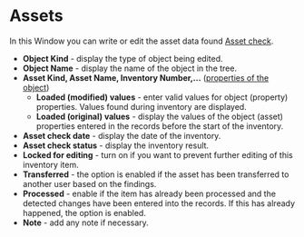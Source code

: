 # Assets
 
In this Window you can write or edit the asset data found [Asset check](../../../../modules/alvao-inventory-audits/stocktaking).

- **Object Kind** - display the type of object being edited.
- **Object Name** - display the name of the object in the tree.
- **Asset Kind, Asset Name, Inventory Number,...**
 ([properties of the object](../../../../alvao-asset-management/objects-and-properties))
    - **Loaded (modified) values** - enter valid values for object (property) properties. Values found during inventory are displayed.
    - **Loaded (original) values** - display the values of the object (asset) properties entered in the records before the start of the inventory.
- **Asset check date** - display the date of the inventory.
- **Asset check status** - display the inventory result.
- **Locked for editing** - turn on if you want to prevent further editing of this inventory item.
- **Transferred** - the option is enabled if the asset has been transferred to another user based on the findings.
- **Processed** - enable if the item has already been processed and the detected changes have been entered into the records. If this has already happened, the option is enabled.
- **Note** - add any note if necessary.
